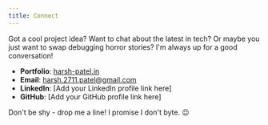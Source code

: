 ```yaml
---
title: Connect
---
```


Got a cool project idea? Want to chat about the latest in tech? Or maybe you just want to swap debugging horror stories? I'm always up for a good conversation!

- **Portfolio**: [harsh-patel.in](https://harsh-patel.in)
- **Email**: [harsh.2711.patel@gmail.com](mailto:harsh.2711.patel@gmail.com)
- **LinkedIn**: [Add your LinkedIn profile link here]
- **GitHub**: [Add your GitHub profile link here]

Don't be shy - drop me a line! I promise I don't byte. 😉